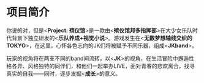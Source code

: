 # 项目简介
你说的对，但是<**Project: 殡仪馆**>是一款由<**殡仪馆邦多指挥部**>在大少女乐队时代背景下独立研发的<**乐队养成+视觉小说**>。游戏发生在<**无数梦想轴线交织的TOKYO**>，在这里，心怀各色志向的JK们将被赋予不同乐器，组成<**JKband**>。

玩家的视角将在两支不同的band间流转，以<**JK**>的视角，在生活冒险中邂逅性格各异、风格独特的同伴们，和他们一起举办LIVE，面对青春的悲欢离合，找寻真实的自我——同时，逐步发掘<**成长**>的意义。

